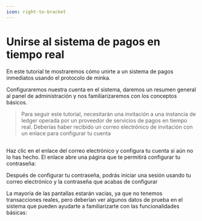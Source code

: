 ```yaml
---
icon: right-to-bracket
---
```


# Unirse al sistema de pagos en tiempo real

En este tutorial te mostraremos cómo unirte a un sistema de pagos inmediatos usando el protocolo de minka.&#x20;

Configuraremos nuestra cuenta en el sistema, daremos un resumen general al panel de administración y nos familiarizaremos con los conceptos básicos.

> Para seguir este tutorial, necesitarán una invitación a una instancia de ledger operada por un proveedor de servicios de pagos en tiempo real. Deberías haber recibido un correo electrónico de invitación con un enlace para configurar tu cuenta

##

Haz clic en el enlace del correo electrónico y configura tu cuenta si aún no lo has hecho. El enlace abre una página que te permitirá configurar tu contraseña:

Después de configurar tu contraseña, podrás iniciar una sesión usando tu correo electrónico y la contraseña que acabas de configurar

La mayoría de las pantallas estarán vacías, ya que no tenemos transacciones reales, pero deberían ver algunos datos de prueba en el sistema que pueden ayudarte a familiarizarte con las funcionalidades básicas:
